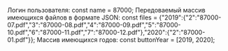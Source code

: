 Логин пользователя:
  const name = 87000;
Передоваемый массив имеющихся файлов в формате JSON:
  const files = {"2019":{"2":"87000-07.pdf","3":"87000-08.pdf","4":"87000-09.pdf","5":"87000-10.pdf","6":"87000-11.pdf","7":"87000-12.pdf"},"2020":{"2":"87000-01.pdf"}};
Массив имеющихся годов:
  const buttonYear = [2019, 2020];
